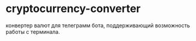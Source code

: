 # cryptocurrency-converter
конвертер валют для телеграмм бота, поддерживающий возможность работы с терминала. 
